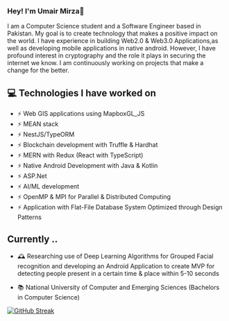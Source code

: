 ### Hey! I'm Umair Mirza👋


I am a Computer Science student and a Software Engineer based in Pakistan. My goal is to create technology that makes a positive impact on the world. I have experience in building Web2.0 & Web3.0 Applications,as well as developing mobile applications in native android. However, I have profound interest in cryptography and the role it plays in securing the internet we know. I am continuously working on projects that make a change for the better.



## 💻 Technologies I have worked on
- ⚡ Web GIS applications using MapboxGL_JS
- ⚡ MEAN stack 
- ⚡ NestJS/TypeORM
- ⚡ Blockchain development with Truffle & Hardhat
- ⚡ MERN with Redux (React with TypeScript)
- ⚡ Native Android Development with Java & Kotlin
- ⚡ ASP.Net
- ⚡ AI/ML development
- ⚡ OpenMP & MPI for Parallel & Distributed Computing 
- ⚡ Application with Flat-File Database System Optimized through Design Patterns

## Currently ..

- 🕰 Researching use of Deep Learning Algorithms for Grouped Facial recognition and developing an Android Application to create MVP for detecting people present in a certain time & place within 5-10 seconds 

- 📚 National University of Computer and Emerging Sciences (Bachelors in Computer Science) 


[![GitHub Streak](https://streak-stats.demolab.com?user=UmairMirza1&theme=dark&hide_border=true)](https://git.io/streak-stats)
<!--
**UmairMirza1/UmairMirza1** is a ✨ _special_ ✨ repository because its `README.md` (this file) appears on your GitHub profile.

Here are some ideas to get you started:

- 🔭 I’m currently working on ...
- 🌱 I’m currently learning ...
- 👯 I’m looking to collaborate on ...
- 🤔 I’m looking for help with ...
- 💬 Ask me about ...
- 📫 How to reach me: ...
- 😄 Pronouns: ...
- ⚡ Fun fact: ...
-->
